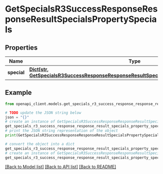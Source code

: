 # GetSpecialsR3SuccessResponseResponseResultSpecialsPropertySpecials


## Properties

Name | Type | Description | Notes
------------ | ------------- | ------------- | -------------
**special** | [**Dict[str, GetSpecialsR3SuccessResponseResponseResultSpecialsPropertySpecialsSpecialValue]**](GetSpecialsR3SuccessResponseResponseResultSpecialsPropertySpecialsSpecialValue.md) |  | 

## Example

```python
from openapi_client.models.get_specials_r3_success_response_response_result_specials_property_specials import GetSpecialsR3SuccessResponseResponseResultSpecialsPropertySpecials

# TODO update the JSON string below
json = "{}"
# create an instance of GetSpecialsR3SuccessResponseResponseResultSpecialsPropertySpecials from a JSON string
get_specials_r3_success_response_response_result_specials_property_specials_instance = GetSpecialsR3SuccessResponseResponseResultSpecialsPropertySpecials.from_json(json)
# print the JSON string representation of the object
print(GetSpecialsR3SuccessResponseResponseResultSpecialsPropertySpecials.to_json())

# convert the object into a dict
get_specials_r3_success_response_response_result_specials_property_specials_dict = get_specials_r3_success_response_response_result_specials_property_specials_instance.to_dict()
# create an instance of GetSpecialsR3SuccessResponseResponseResultSpecialsPropertySpecials from a dict
get_specials_r3_success_response_response_result_specials_property_specials_from_dict = GetSpecialsR3SuccessResponseResponseResultSpecialsPropertySpecials.from_dict(get_specials_r3_success_response_response_result_specials_property_specials_dict)
```
[[Back to Model list]](../README.md#documentation-for-models) [[Back to API list]](../README.md#documentation-for-api-endpoints) [[Back to README]](../README.md)


